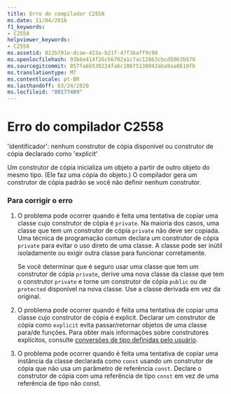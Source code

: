 ```yaml
---
title: Erro do compilador C2558
ms.date: 11/04/2016
f1_keywords:
- C2558
helpviewer_keywords:
- C2558
ms.assetid: 822b701e-dcae-423a-b21f-47f36aff9c90
ms.openlocfilehash: 93b6e414f26c56702a1c7ac12863cbcd5063b570
ms.sourcegitcommit: 857fa6b530224fa6c18675138043aba9aa0619fb
ms.translationtype: MT
ms.contentlocale: pt-BR
ms.lasthandoff: 03/24/2020
ms.locfileid: "80177489"
---
```

# <a name="compiler-error-c2558"></a>Erro do compilador C2558

'identificador': nenhum construtor de cópia disponível ou construtor de cópia declarado como 'explicit'

Um construtor de cópia inicializa um objeto a partir de outro objeto do mesmo tipo. (Ele faz uma cópia do objeto.) O compilador gera um construtor de cópia padrão se você não definir nenhum construtor.

### <a name="to-fix-this-error"></a>Para corrigir o erro

1. O problema pode ocorrer quando é feita uma tentativa de copiar uma classe cujo construtor de cópia é `private`. Na maioria dos casos, uma classe que tem um construtor de cópia `private` não deve ser copiada. Uma técnica de programação comum declara um construtor de cópia `private` para evitar o uso direto de uma classe. A classe pode ser inútil isoladamente ou exigir outra classe para funcionar corretamente.

   Se você determinar que é seguro usar uma classe que tem um construtor de cópia `private`, derive uma nova classe da classe que tem o construtor `private` e torne um construtor de cópia `public` ou de `protected` disponível na nova classe. Use a classe derivada em vez da original.

1. O problema pode ocorrer quando é feita uma tentativa de copiar uma classe cujo construtor de cópia é explicit. Declarar um construtor de cópia como `explicit` evita passar/retornar objetos de uma classe para/de funções. Para obter mais informações sobre construtores explícitos, consulte [conversões de tipo definidas pelo usuário](../../cpp/user-defined-type-conversions-cpp.md).

1. O problema pode ocorrer quando é feita uma tentativa de copiar uma instância da classe declarada como `const` usando um construtor de cópia que não usa um parâmetro de referência `const`. Declare o construtor de cópia com uma referência de tipo `const` em vez de uma referência de tipo não const.

